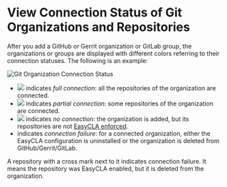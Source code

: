 # View Connection Status of Git Organizations and Repositories

After you add a GitHub or Gerrit organization or GitLab group, the organizations or groups are displayed with different colors referring to their connection statuses. The following is an example:

![Git Organization Connection Status](<../../../.gitbook/assets/github organization connection status.png>)

* ​![](<../../../.gitbook/assets/connected green color.png>) indicates _full connection_: all the repositories of the organization are connected.
* ​![](<../../../.gitbook/assets/orange partial connection.png>) indicates _partial connection_: some repositories of the organization are connected.
* ​![](<../../../.gitbook/assets/grey no connection.png>) indicates _no connection_: the organization is added, but its repositories are not [EasyCLA enforced](enforce-or-remove-cla-mechanism.md).
* ​<img src="../../../.gitbook/assets/red connection failure.png" alt="" data-size="line">indicates _connection failure_: for a connected organization, either the EasyCLA configuration is uninstalled or the organization is deleted from GitHub/Gerrit/GitLab.

A repository with a cross mark next to it indicates connection failure. It means the repository was EasyCLA enabled, but it is deleted from the organization.
